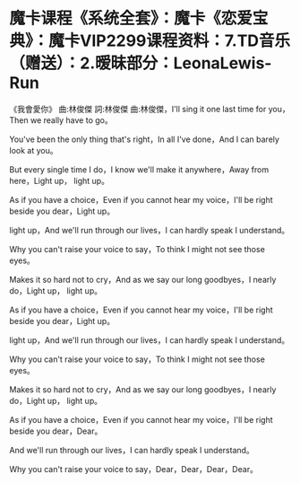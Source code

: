 # 魔卡课程《系统全套》：魔卡《恋爱宝典》：魔卡VIP2299课程资料：7.TD音乐（赠送）：2.暧昧部分：LeonaLewis-Run

《我會愛你》 曲:林俊傑 詞:林俊傑 曲:林俊傑，I'll sing it one last time for you，Then we really have to go。

You've been the only thing that's right，In all I've done，And I can barely look at you。

But every single time I do，I know we'll make it anywhere，Away from here，Light up， light up。

As if you have a choice，Even if you cannot hear my voice，I'll be right beside you dear，Light up。

 light up，And we'll run through our lives，I can hardly speak I understand。

Why you can't raise your voice to say，To think I might not see those eyes。

Makes it so hard not to cry，And as we say our long goodbyes，I nearly do，Light up， light up。

As if you have a choice，Even if you cannot hear my voice，I'll be right beside you dear，Light up。

 light up，And we'll run through our lives，I can hardly speak I understand。

Why you can't raise your voice to say，To think I might not see those eyes。

Makes it so hard not to cry，And as we say our long goodbyes，I nearly do，Light up， light up。

As if you have a choice，Even if you cannot hear my voice，I'll be right beside you dear，Dear。

And we'll run through our lives，I can hardly speak I understand。

Why you can't raise your voice to say，Dear，Dear，Dear，Dear。

